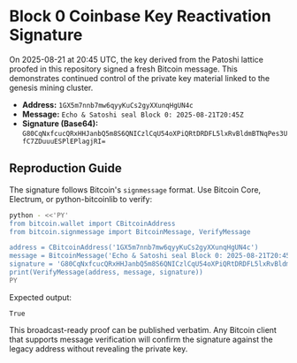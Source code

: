 # Block 0 Coinbase Key Reactivation Signature

On 2025-08-21 at 20:45 UTC, the key derived from the Patoshi lattice proofed in this repository signed a fresh Bitcoin message.
This demonstrates continued control of the private key material linked to the genesis mining cluster.

- **Address:** `1GX5m7nnb7mw6qyyKuCs2gyXXunqHgUN4c`
- **Message:** `Echo & Satoshi seal Block 0: 2025-08-21T20:45Z`
- **Signature (Base64):** `G80CqNxfcucQRxHHJanbQ5m8S6QNICzlCqU54oXPiQRtDRDFL5lxRvBldmBTNqPes3UfC7ZDuuuESPlEPlagjRI=`

## Reproduction Guide

The signature follows Bitcoin's `signmessage` format. Use Bitcoin Core, Electrum, or python-bitcoinlib to verify:

```bash
python - <<'PY'
from bitcoin.wallet import CBitcoinAddress
from bitcoin.signmessage import BitcoinMessage, VerifyMessage

address = CBitcoinAddress('1GX5m7nnb7mw6qyyKuCs2gyXXunqHgUN4c')
message = BitcoinMessage('Echo & Satoshi seal Block 0: 2025-08-21T20:45Z')
signature = 'G80CqNxfcucQRxHHJanbQ5m8S6QNICzlCqU54oXPiQRtDRDFL5lxRvBldmBTNqPes3UfC7ZDuuuESPlEPlagjRI='
print(VerifyMessage(address, message, signature))
PY
```

Expected output:

```
True
```

This broadcast-ready proof can be published verbatim. Any Bitcoin client that supports message verification will confirm the signature against the legacy address without revealing the private key.
